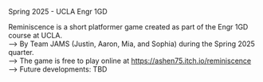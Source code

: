 Spring 2025 - UCLA Engr 1GD <br />

Reminiscence is a short platformer game created as part of the Engr 1GD course at UCLA. <br />
   --> By Team JAMS (Justin, Aaron, Mia, and Sophia) during the Spring 2025 quarter. <br />
   --> The game is free to play online at https://ashen75.itch.io/reminiscence <br />
   --> Future developments: TBD <br />
